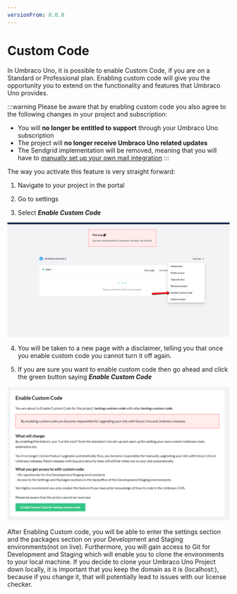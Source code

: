 ```yaml
---
versionFrom: 8.0.0
---
```


# Custom Code

In Umbraco Uno, it is possible to enable Custom Code, if you are on a Standard or Professional plan. Enabling custom code will give you the opportunity you to extend on the functionality and features that Umbraco Uno provides.

:::warning
Please be aware that by enabling custom code you also agree to the following changes in your project and subscription:

* You will **no longer be entitled to support** through your Umbraco Uno subscription
* The project will **no longer receive Umbraco Uno related updates**
* The Sendgrid implementation will be removed, meaning that you will have to [manually set up your own mail integration](../../Umbraco-Cloud/Set-Up/SMTP-settings/index.md) 
:::

The way you activate this feature is very straight forward:

1. Navigate to your project in the portal

2. Go to settings

3. Select ***Enable Custom Code***

![this image shows what the menu looks like](images/Enable-Custom-Code.png)

4. You will be taken to a new page with a disclaimer, telling you that once you enable custom code you cannot turn it off again.

5. If you are sure you want to enable custom code then go ahead and click the green button saying ***Enable Custom Code***

![this image shows what the disclimer page looks like](images/warning-page.png)

After Enabling Custom code, you will be able to enter the settings section and the packages section on your Development and Staging environments(not on live).
Furthermore, you will gain access to Git for Development and Staging which will enable you to clone the environments to your local machine.
If you decide to clone your Umbraco Uno Project down locally, it is important that you keep the domain as it is (localhost:), because if you change it, that will potentially lead to issues with our license checker.
